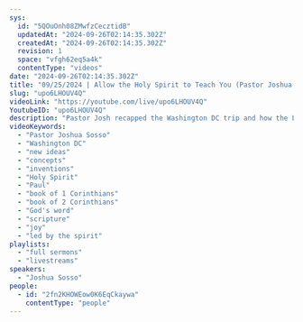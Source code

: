 ```yaml
---
sys:
  id: "5QOuOnh08ZMwfzCecztidB"
  updatedAt: "2024-09-26T02:14:35.302Z"
  createdAt: "2024-09-26T02:14:35.302Z"
  revision: 1
  space: "vfgh62eq5a4k"
  contentType: "videos"
date: "2024-09-26T02:14:35.302Z"
title: "09/25/2024 | Allow the Holy Spirit to Teach You (Pastor Joshua Sosso)"
slug: "upo6LHOUV4Q"
videoLink: "https://youtube.com/live/upo6LHOUV4Q"
YoutubeID: "upo6LHOUV4Q"
description: "Pastor Josh recapped the Washington DC trip and how the Lord used the exploration day to reveal new ideas and concepts to him. Even in our days off or vacations, we need to consult the Holy Spirit on how to use our time. He also focuses heavily on the book of Corinthians and how Paul addresses the Corinth church. Today, Christians take parts of his letters and implement doctrines that are not meant for today's church. Pastor Josh instructs us to ask the Holy Spirit to lead us when learning the scripture. Always ask the Lord to reveal how to apply the scriptures we read. We need to turn to God before we do anything and find the joy in the areas we are placed in. This sermon was delivered at Freedom Fellowship Church International in San Antonio, TX."
videoKeywords:
  - "Pastor Joshua Sosso"
  - "Washington DC"
  - "new ideas"
  - "concepts"
  - "inventions"
  - "Holy Spirit"
  - "Paul"
  - "book of 1 Corinthians"
  - "book of 2 Corinthians"
  - "God's word"
  - "scripture"
  - "joy"
  - "led by the spirit"
playlists:
  - "full sermons"
  - "livestreams"
speakers:
  - "Joshua Sosso"
people:
  - id: "2fn2KHOWEow0K6EqCkaywa"
    contentType: "people"
---
```

